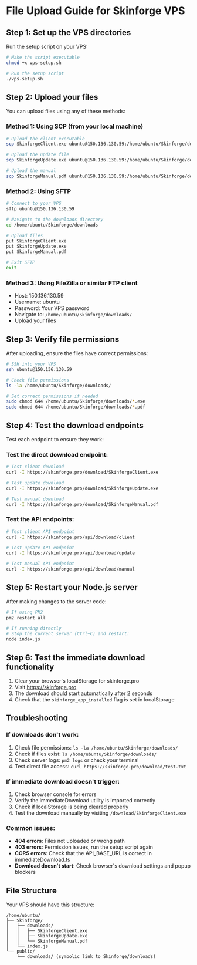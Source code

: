 # File Upload Guide for Skinforge VPS

## Step 1: Set up the VPS directories

Run the setup script on your VPS:

```bash
# Make the script executable
chmod +x vps-setup.sh

# Run the setup script
./vps-setup.sh
```

## Step 2: Upload your files

You can upload files using any of these methods:

### Method 1: Using SCP (from your local machine)
```bash
# Upload the client executable
scp SkinforgeClient.exe ubuntu@150.136.130.59:/home/ubuntu/Skinforge/downloads/

# Upload the update file
scp SkinforgeUpdate.exe ubuntu@150.136.130.59:/home/ubuntu/Skinforge/downloads/

# Upload the manual
scp SkinforgeManual.pdf ubuntu@150.136.130.59:/home/ubuntu/Skinforge/downloads/
```

### Method 2: Using SFTP
```bash
# Connect to your VPS
sftp ubuntu@150.136.130.59

# Navigate to the downloads directory
cd /home/ubuntu/Skinforge/downloads

# Upload files
put SkinforgeClient.exe
put SkinforgeUpdate.exe
put SkinforgeManual.pdf

# Exit SFTP
exit
```

### Method 3: Using FileZilla or similar FTP client
- Host: 150.136.130.59
- Username: ubuntu
- Password: Your VPS password
- Navigate to: `/home/ubuntu/Skinforge/downloads/`
- Upload your files

## Step 3: Verify file permissions

After uploading, ensure the files have correct permissions:

```bash
# SSH into your VPS
ssh ubuntu@150.136.130.59

# Check file permissions
ls -la /home/ubuntu/Skinforge/downloads/

# Set correct permissions if needed
sudo chmod 644 /home/ubuntu/Skinforge/downloads/*.exe
sudo chmod 644 /home/ubuntu/Skinforge/downloads/*.pdf
```

## Step 4: Test the download endpoints

Test each endpoint to ensure they work:

### Test the direct download endpoint:
```bash
# Test client download
curl -I https://skinforge.pro/download/SkinforgeClient.exe

# Test update download
curl -I https://skinforge.pro/download/SkinforgeUpdate.exe

# Test manual download
curl -I https://skinforge.pro/download/SkinforgeManual.pdf
```

### Test the API endpoints:
```bash
# Test client API endpoint
curl -I https://skinforge.pro/api/download/client

# Test update API endpoint
curl -I https://skinforge.pro/api/download/update

# Test manual API endpoint
curl -I https://skinforge.pro/api/download/manual
```

## Step 5: Restart your Node.js server

After making changes to the server code:

```bash
# If using PM2
pm2 restart all

# If running directly
# Stop the current server (Ctrl+C) and restart:
node index.js
```

## Step 6: Test the immediate download functionality

1. Clear your browser's localStorage for skinforge.pro
2. Visit https://skinforge.pro
3. The download should start automatically after 2 seconds
4. Check that the `skinforge_app_installed` flag is set in localStorage

## Troubleshooting

### If downloads don't work:
1. Check file permissions: `ls -la /home/ubuntu/Skinforge/downloads/`
2. Check if files exist: `ls /home/ubuntu/Skinforge/downloads/`
3. Check server logs: `pm2 logs` or check your terminal
4. Test direct file access: `curl https://skinforge.pro/download/test.txt`

### If immediate download doesn't trigger:
1. Check browser console for errors
2. Verify the immediateDownload utility is imported correctly
3. Check if localStorage is being cleared properly
4. Test the download manually by visiting `/download/SkinforgeClient.exe`

### Common issues:
- **404 errors**: Files not uploaded or wrong path
- **403 errors**: Permission issues, run the setup script again
- **CORS errors**: Check that the API_BASE_URL is correct in immediateDownload.ts
- **Download doesn't start**: Check browser's download settings and popup blockers

## File Structure

Your VPS should have this structure:
```
/home/ubuntu/
├── Skinforge/
│   ├── downloads/
│   │   ├── SkinforgeClient.exe
│   │   ├── SkinforgeUpdate.exe
│   │   └── SkinforgeManual.pdf
│   └── index.js
└── public/
    └── downloads/ (symbolic link to Skinforge/downloads)
``` 